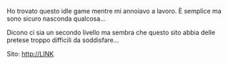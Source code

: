 Ho trovato questo idle game mentre mi annoiavo a lavoro. È semplice ma sono sicuro nasconda qualcosa...

Dicono ci sia un secondo livello ma sembra che questo sito abbia delle pretese troppo difficili da soddisfare...

Sito: [http://LINK](http://LINK)
